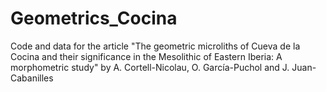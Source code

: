 # Geometrics_Cocina
Code and data for the article "The geometric microliths of Cueva de la Cocina and their significance in the Mesolithic of Eastern Iberia: A morphometric study" by A. Cortell-Nicolau, O. García-Puchol and J. Juan-Cabanilles
